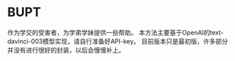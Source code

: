 # BUPT
作为学交的受害者，为学弟学妹提供一些帮助。
本方法主要基于OpenAI的text-davinci-003模型实现，请自行准备好API-key。
目前版本只是最初版，许多部分并没有进行很好的封装，以后会慢慢补上。
